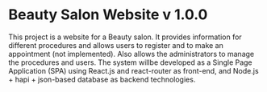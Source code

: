 # Beauty Salon Website v 1.0.0
This project is a website for a Beauty salon. It provides information for different procedures and allows users to
register and to make an appointment (not implemented). Also allows the administrators to manage the procedures and
users. The system willbe developed as a Single Page Application (SPA) using React.js and react-router as front-end,
and Node.js + hapi + json-based database as backend technologies.
